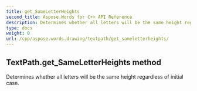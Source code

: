 ```yaml
---
title: get_SameLetterHeights
second_title: Aspose.Words for C++ API Reference
description: Determines whether all letters will be the same height regardless of initial case. 
type: docs
weight: 0
url: /cpp/aspose.words.drawing/textpath/get_sameletterheights/
---
```

## TextPath.get_SameLetterHeights method


Determines whether all letters will be the same height regardless of initial case. 

